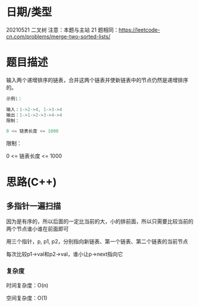 <!--
 * @Author: baisichen
 * @Date: 2021-05-10 10:20:04
 * @LastEditTime: 2021-05-21 20:49:57
 * @LastEditors: baisichen
 * @Description: 
-->
# 日期/类型
20210521 二叉树
注意：本题与主站 21 题相同：https://leetcode-cn.com/problems/merge-two-sorted-lists/

# 题目描述
输入两个递增排序的链表，合并这两个链表并使新链表中的节点仍然是递增排序的。

``` cpp
示例1：

输入：1->2->4, 1->3->4
输出：1->1->2->3->4->4
限制：

0 <= 链表长度 <= 1000
```


限制：

0 <= 链表长度 <= 1000


# 思路(C++)

## 多指针一遍扫描
因为是有序的，所以后面的一定比当前的大，小的排前面，所以只需要比较当前的两个节点谁小谁在前面即可

用三个指针，p, p1, p2，分别指向新链表、第一个链表、第二个链表的当前节点

每次比较p1->val和p2->val，谁小让p->next指向它

### 复杂度
时间复杂度：O(n)

空间复杂度：O(1)